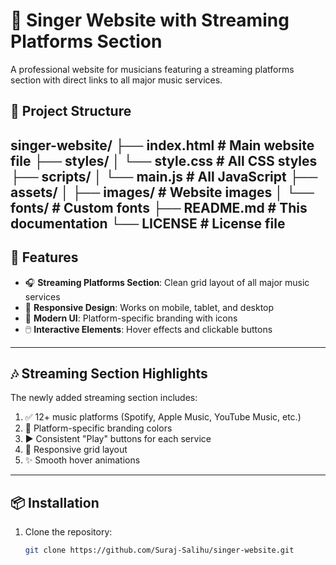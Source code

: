 # 🎵 Singer Website with Streaming Platforms Section

A professional website for musicians featuring a streaming platforms section with direct links to all major music services.

## 📁 Project Structure
singer-website/ ├── index.html              # Main website file ├── styles/ │   └── style.css           # All CSS styles ├── scripts/ │   └── main.js             # All JavaScript ├── assets/ │   ├── images/             # Website images │   └── fonts/              # Custom fonts ├── README.md               # This documentation └── LICENSE                 # License file
---

## 🚀 Features

- 🎧 **Streaming Platforms Section**: Clean grid layout of all major music services
- 📱 **Responsive Design**: Works on mobile, tablet, and desktop
- 💎 **Modern UI**: Platform-specific branding with icons
- 🖱️ **Interactive Elements**: Hover effects and clickable buttons

---

## 🎶 Streaming Section Highlights

The newly added streaming section includes:

1. ✅ 12+ music platforms (Spotify, Apple Music, YouTube Music, etc.)
2. 🎨 Platform-specific branding colors
3. ▶️ Consistent "Play" buttons for each service
4. 📐 Responsive grid layout
5. ✨ Smooth hover animations

---

## 📦 Installation

1. Clone the repository:
   ```bash
   git clone https://github.com/Suraj-Salihu/singer-website.git